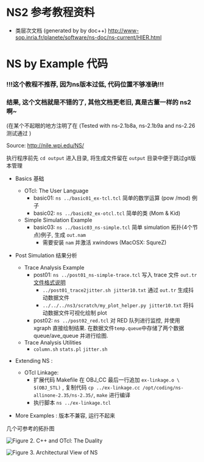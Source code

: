 # NS2 参考教程资料
* 类层次文档 (generated by by doc++)
http://www-sop.inria.fr/planete/software/ns-doc/ns-current/HIER.html


# NS by Example 代码
### !!!这个教程不推荐, 因为ns版本过低, 代码位置不够准确!!!
### 结果, 这个文档就是不错的了, 其他文档更老旧, 真是古董一样的 ns2 啊~

(在某个不起眼的地方注明了在 (Tested with ns-2.1b8a, ns-2.1b9a and ns-2.26 测试通过 )

Source: http://nile.wpi.edu/NS/


执行程序前先 `cd output` 进入目录, 将生成文件留在 `output` 目录中便于跳过git版本管理

- Basics 基础
  * OTcl: The User Language
    + basic01: `ns ../basic01_ex-tcl.tcl` 简单的数学运算 (pow /mod) 例子
    + basic02: `ns ../basic02_ex-otcl.tcl` 简单的类 (Mom & Kid)
  * Simple Simulation Example
    + basic03: `ns ../basic03_ns-simple.tcl` 简单 simulation 拓扑(4个节点)例子, 生成 `out.nam`
       * 需要安装 `nam` 并激活 xwindows (MacOSX: SqureZ)
- Post Simulation 结果分析
  * Trace Analysis Example
    + post01: `ns ../post01_ns-simple-trace.tcl` 写入 trace 文件 `out.tr` [文件格式说明](http://nile.wpi.edu/NS/analysis.html)
      + `../post01_trace2jitter.sh jitter10.txt` 通过 `out.tr` 生成抖动数据文件
      + `../../../ns3/scratch/my_plot_helper.py jitter10.txt` 将抖动数据文件可视化绘制 plot
    + post02: `ns ../post02_red.tcl` 对 RED 队列进行监控, 并使用 xgraph 直接绘制结果. 在数据文件`temp.queue`中存储了两个数据 queue/ave_queue 并进行绘图.
  * Trace Analysis Utilities
      + `column.sh` `stats.pl` `jitter.sh`

- Extending NS : 
  * OTcl Linkage:
    +  扩展代码 Makefile 在 OBJ_CC 最后一行追加 `ex-linkage.o \ $(OBJ_STL)` , 复制代码 `cp ../ex-linkage.cc /opt/coding/ns-allinone-2.35/ns-2.35/`, `make` 进行编译
    + 执行脚本 `ns ../ex-linkage.tcl`
- More Examples : 版本不兼容, 运行不起来

几个可参考的拓扑图

![Figure 2. C++ and OTcl: The Duality](http://nile.wpi.edu/NS/Figure/fig2.gif)

![Figure 3. Architectural View of NS](http://nile.wpi.edu/NS/Figure/fig3.gif)
